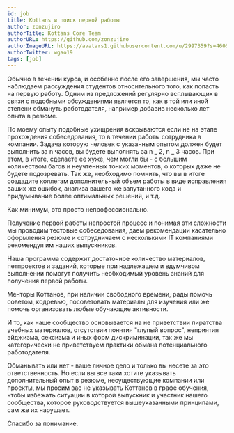 ```yaml
---
id: job
title: Kottans и поиск первой работы
author: zonzujiro
authorTitle: Kottans Core Team
authorURL: https://github.com/zonzujiro
authorImageURL: https://avatars1.githubusercontent.com/u/2997359?s=460&v=4
authorTwitter: wgao19
tags: [job]
---
```


Обычно в течении курса, и особенно после его завершения, мы часто наблюдаем рассуждения студентов относительного того, как попасть на первую работу.
Одним из предложений регулярно всплывающих в связи с подобными обсуждениями является то, как в той или иной степени обмануть работодателя, например добавив несколько лет опыта в резюме.

<!--truncate-->

По моему опыту подобные ухищрения вскрываются если не на этапе прохождения собеседования, то в течении работы сотрудника в компании. Задача которую человек с указанным опытом должен будет выполнить за n часов, вы будете выполнять за n _ 2, n _ 3 часов. При этом, в итоге, сделаете ее хуже, чем могли бы - с большим количеством багов и неучтенных тонких моментов, о которых даже не будете подозревать. Так же, необходимо помнить, что вы в итоге создадите коллегам дополнительный объем работы в виде исправления ваших же ошибок, анализа вашего же запутанного кода и придумывание более оптимальных решений, и т.д.

Как минимум, это просто непрофессионально.

Получение первой работы непростой процесс и понимая эти сложности мы проводим тестовые собеседования, даем рекомендации касательно оформления резюме и сотрудничаем с несколькими IT компаниями рекомендуя им наших выпускников.

Наша программа содержит достаточное количество материалов, петпроектов и заданий, которые при надлежащем и вдумчивом выполнении помогут получить необходимый уровень знаний для получения первой работы.

Менторы Коттанов, при наличии свободного времени, рады помочь советом, кодревью, посоветовать материалы для изучения или же помочь организовать любые обучающие активности.

И то, как наше сообщество основывается на не приветствии пиратства учебных материалов, отсутствии понятия "глупый вопрос", неприятия эйджизма, сексизма и иных форм дискриминации, так же мы категорически не приветствуем практики обмана потенциального работодателя.

Обманывать или нет - ваше личное дело и только вы несете за это ответственность. Но если вы все таки хотите указывать дополнительный опыт в резюме, несуществующие компании или проекты, мы просим вас не указывать Коттанов в графе обучения, чтобы избежать ситуации в которой выпускник и участник нашего сообщества, которое руководствуется вышеуказанными принципами, сам же их нарушает.

Спасибо за понимание.
